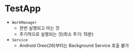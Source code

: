 # TestApp
* `WorkManager`
    - 한번 실행되고 마는 것
    - 주기적으로 실행되는 것(최소 주기: 15분)
* `Service`
    - Android Oreo(26)부터는 Background Service 호출 불가